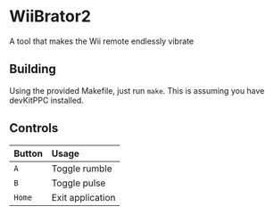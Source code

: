 # WiiBrator2

 A tool that makes the Wii remote endlessly vibrate

## Building

Using the provided Makefile, just run `make`. This is assuming you have devKitPPC installed.

## Controls

| Button | Usage            |
| :----- | :--------------- |
| `A`    | Toggle rumble    |
| `B`    | Toggle pulse     |
| `Home` | Exit application |
